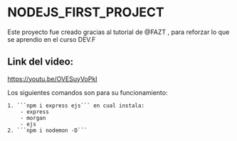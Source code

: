 # NODEJS_FIRST_PROJECT

Este proyecto fue creado gracias al tutorial de @FAZT , para reforzar lo que se aprendio en el curso DEV.F
## Link del video:
https://youtu.be/OVESuyVoPkI

Los siguientes comandos son para su funcionamiento:

    1. ```npm i express ejs``` en cual instala:
        - express
        - morgan
        - ejs
    2. ```npm i nodemon -D```